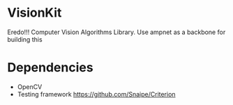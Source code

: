# VisionKit
Eredo!!! Computer Vision Algorithms Library. Use ampnet as a backbone for building this

# Dependencies 
* OpenCV
* Testing framework https://github.com/Snaipe/Criterion 
